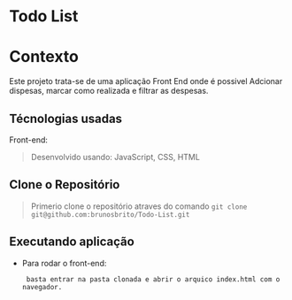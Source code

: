 # Todo List

# Contexto
Este projeto trata-se de uma aplicação Front End onde é possivel Adcionar dispesas, marcar como realizada e filtrar as despesas.

## Técnologias usadas

Front-end:
> Desenvolvido usando: JavaScript, CSS, HTML

## Clone o Repositório

> Primerio clone o repositório atraves do comando 
```git clone git@github.com:brunosbrito/Todo-List.git```

## Executando aplicação

* Para rodar o front-end:

  ```
   basta entrar na pasta clonada e abrir o arquico index.html com o navegador.
  ```
